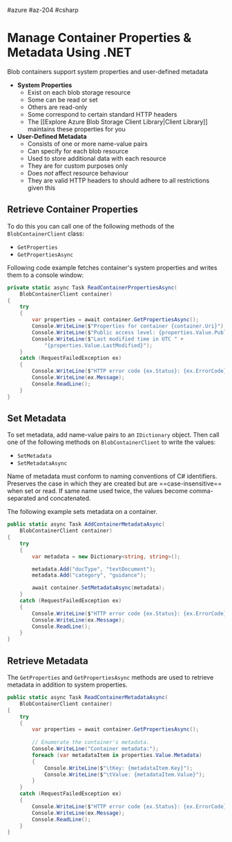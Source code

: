 #azure #az-204 #csharp 

# Manage Container Properties & Metadata Using .NET
Blob containers support system properties and user-defined metadata
- **System Properties**
	- Exist on each blob storage resource
	- Some can be read or set
	- Others are read-only
	- Some correspond to certain standard HTTP headers
	- The [[Explore Azure Blob Storage Client Library|Client Library]] maintains these properties for you
- **User-Defined Metadata**
	- Consists of one or more name-value pairs
	- Can specify for each blob resource
	- Used to store additional data with each resource
	- They are for custom purposes only
	- Does *not* affect resource behaviour
	- They are valid HTTP headers to should adhere to all restrictions given this

## Retrieve Container Properties
To do this you can call one of the following methods of the `BlobContainerClient` class:
- `GetProperties`
- `GetPropertiesAsync`

Following code example fetches container's system properties and writes them to a console window:
```cs
private static async Task ReadContainerPropertiesAsync(
	BlobContainerClient container)
{
	try
	{
		var properties = await container.GetPropertiesAsync();
		Console.WriteLine($"Properties for container {container.Uri}");
		Console.WriteLine($"Public access level: {properties.Value.PublicAccess}");
		Console.WriteLine($"Last modified time in UTC " +
			"{properties.Value.LastModified}");
	}
	catch (RequestFailedException ex)
	{
		Console.WriteLine($"HTTP error code {ex.Status}: {ex.ErrorCode}");
		Console.WriteLine(ex.Message);
		Console.ReadLine();
	}
}
```

## Set Metadata
To set metadata, add name-value pairs to an `IDictionary` object.
Then call one of the following methods on `BlobContainerClient` to write the values:
- `SetMetadata`
- `SetMetadataAsync`

Name of metadata must conform to naming conventions of C# identifiers.
Preserves the case in which they are created but are ==case-insensitive== when set or read.
If same name used twice, the values become comma-separated and concatenated.

The following example sets metadata on a container.
```cs
public static async Task AddContainerMetadataAsync(
	BlobContainerClient container)
{
	try
	{
		var metadata = new Dictionary<string, string>();

		metadata.Add("docType", "textDocument");
		metadata.Add("category", "guidance");

		await container.SetMetadataAsync(metadata);
	}
	catch (RequestFailedException ex)
	{
		Console.WriteLine($"HTTP error code {ex.Status}: {ex.ErrorCode}");
		Console.WriteLine(ex.Message);
		Console.ReadLine();
	}
}
```

## Retrieve Metadata
The `GetProperties` and `GetPropertiesAsync` methods are used to retrieve metadata in addition to system properties.
```cs
public static async Task ReadContainerMetadataAsync(
	BlobContainerClient container)
{
	try
	{
		var properties = await container.GetPropertiesAsync();
		
		// Enumerate the container's metadata.
		Console.WriteLine("Container metadata:");
		foreach (var metadataItem in properties.Value.Metadata)
		{
			Console.WriteLine($"\tKey: {metadataItem.Key}");
			Console.WriteLine($"\tValue: {metadataItem.Value}");
		}
	}
	catch (RequestFailedException ex)
	{
		Console.WriteLine($"HTTP error code {ex.Status}: {ex.ErrorCode}");
		Console.WriteLine(ex.Message);
		Console.ReadLine();
	}
}
```